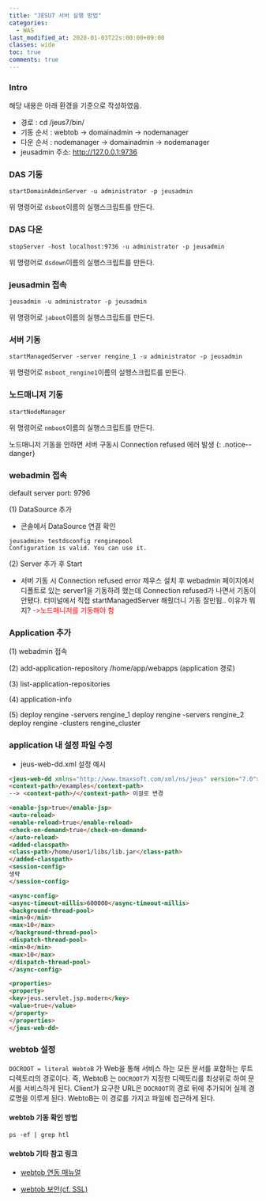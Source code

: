 ```yaml
---
title: "JESU7 서버 실행 방법"
categories:
  - WAS
last_modified_at: 2020-01-03T22s:00:00+09:00
classes: wide
toc: true
comments: true
---
```

### Intro
해당 내용은 아래 환경을 기준으로 작성하였음.    
- 경로 : cd /jeus7/bin/
- 기동 순서 : webtob → domainadmin → nodemanager
- 다운 순서 : nodemanager → domainadmin → nodemanager
- jeusadmin 주소: http://127.0.0.1:9736

### DAS 기동    
```smalltalk
startDomainAdminServer -u administrator -p jeusadmin
```
위 명령어로 `dsboot`이름의 실행스크립트를 만든다.

### DAS 다운
```smalltalk
stopServer -host localhost:9736 -u administrator -p jeusadmin
```
위 명령어로 `dsdown`이름의 실행스크립트를 만든다.

### jeusadmin 접속
```smalltalk
jeusadmin -u administrator -p jeusadmin
```
위 명령어로 `jaboot`이름의 실행스크립트를 만든다.

### 서버 기동
```smalltalk
startManagedServer -server rengine_1 -u administrator -p jeusadmin
```
위 명령어로 `msboot_rengine1`이름의 실행스크립트를 만든다.

### 노드매니저 기동
```smalltalk
startNodeManager
```
위 명령어로 `nmboot`이름의 실행스크립트를 만든다.    

노드매니저 기동을 안하면 서버 구동시 Connection refused 에러 발생
{: .notice--danger}

### webadmin 접속
default server port: 9796     


(1) DataSource 추가    
* 콘솔에서 DataSource 연결 확인
```smalltalk
jeusadmin> testdsconfig renginepool
Configuration is valid. You can use it.
```


(2) Server 추가 후 Start    
* 서버 기동 시 Connection refused error
제우스 설치 후 webadmin 페이지에서 디폴트로 있는 server1을 기동하려 했는데 Connection refused가 나면서 기동이 안됐다. 터미널에서 직접 startManagedServer 해줬더니 기동 잘만됨.. 이유가 뭐지?
<span style="color:red">->노드매니저를 기동해야 함</span>

### Application 추가
(1) webadmin 접속

(2) add-application-repository /home/app/webapps (application 경로)

(3) list-application-repositories

(4) application-info

(5) deploy rengine -servers rengine_1
    deploy rengine -servers rengine_2
    deploy rengine -clusters rengine_cluster

### application 내 설정 파일 수정
* jeus-web-dd.xml 설정 예시​    

```html
<jeus-web-dd xmlns="http://www.tmaxsoft.com/xml/ns/jeus" version="7.0">
<context-path>/examples</context-path>
--> <context-path>/</context-path> 이걸로 변경

<enable-jsp>true</enable-jsp>
<auto-reload>
<enable-reload>true</enable-reload>
<check-on-demand>true</check-on-demand>
</auto-reload>
<added-classpath>
<class-path>/home/user1/libs/lib.jar</class-path>
</added-classpath>
<session-config>
생략
</session-config>

<async-config>
<async-timeout-millis>600000</async-timeout-millis>
<background-thread-pool>
<min>0</min>
<max>10</max>
</background-thread-pool>
<dispatch-thread-pool>
<min>0</min>
<max>10</max>
</dispatch-thread-pool>
</async-config>

<properties>
<property>
<key>jeus.servlet.jsp.modern</key>
<value>true</value>
</property>
</properties>
</jeus-web-dd>
```

### webtob 설정
`DOCROOT = literal WebtoB` 가 Web을 통해 서비스 하는 모든 문서를 포함하는 루트 디렉토리의 경로이다. 즉, WebtoB 는 `DOCROOT`가 지정한 디렉토리를 최상위로 하여 문서를 서비스하게 된다. Client가 요구한 URL은 `DOCROOT`의 경로 뒤에 추가되어 실제 경로명을 이루게 된다. WebtoB는 이 경로를 가지고 파일에 접근하게 된다.

#### webtob 기동 확인 방법
```smalltalk
ps -ef | grep htl
```

#### webtob 기타 참고 링크
* [webtob 연동 매뉴얼](https://technet.tmaxsoft.com/upload/download/online/jeus/pver-20140827-000001/getting-started/chapter_jeus_system_configuration.html)

* [webtob 보안(cf. SSL)](https://technet.tmaxsoft.com/upload/download/online/webtob/pver-20150203-000001/administrator/ch08.html#d4e12450)
